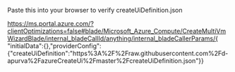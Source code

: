 Paste this into your browser to verify createUiDefinition.json 

https://ms.portal.azure.com/?clientOptimizations=false#blade/Microsoft_Azure_Compute/CreateMultiVmWizardBlade/internal_bladeCallId/anything/internal_bladeCallerParams/{
"initialData":{},"providerConfig":{"createUiDefinition":"https%3A%2F%2Fraw.githubusercontent.com%2Fd-apurva%2FazureCreateUi%2Fmaster%2FcreateUiDefinition.json"}}
